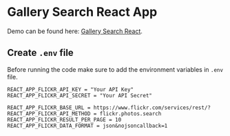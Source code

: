 # Gallery Search React App

Demo can be found here: [Gallery Search React](https://github.com/facebook/create-react-app).

## Create `.env` file
Before running the code make sure to add the environment variables in `.env` file.

```
REACT_APP_FLICKR_API_KEY = "Your API Key"
REACT_APP_FLICKR_API_SECRET = "Your API Secret"

REACT_APP_FLICKR_BASE_URL = https://www.flickr.com/services/rest/?
REACT_APP_FLICKR_API_METHOD = flickr.photos.search
REACT_APP_FLICKR_RESULT_PER_PAGE = 10
REACT_APP_FLICKR_DATA_FORMAT = json&nojsoncallback=1
```
